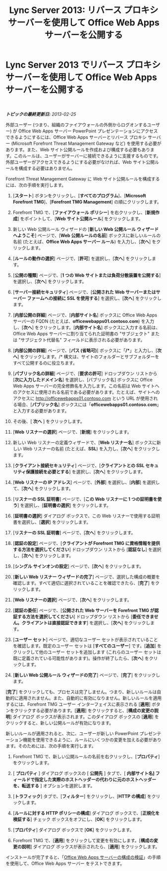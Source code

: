 ﻿---
title: 'Lync Server 2013: リバース プロキシ サーバーを使用して Office Web Apps サーバーを公開する'
TOCTitle: リバース プロキシ サーバーを使用して Office Web Apps サーバーを公開する
ms:assetid: 0babe39f-c4b9-46f0-995a-33dc99c2be03
ms:mtpsurl: https://technet.microsoft.com/ja-jp/library/JJ204665(v=OCS.15)
ms:contentKeyID: 48271224
ms.date: 05/19/2016
mtps_version: v=OCS.15
ms.translationtype: HT
---

# Lync Server 2013 でリバース プロキシ サーバーを使用して Office Web Apps サーバーを公開する

 

_**トピックの最終更新日:** 2013-02-25_

外部ユーザー (つまり、組織のファイアウォールの外側からログオンするユーザー) が Office Web Apps サーバー PowerPoint プレゼンテーションにアクセスできるようにするには、Office Web Apps サーバーとリバース プロキシ サーバー (Microsoft Forefront Threat Management Gateway など) を使用する必要があります。また、Web サイト公開ルールを作成および構成する必要もあります。このルールは、ユーザーがサーバーに接続できるように支援するものです。外部ユーザーがアクセスできるようにする必要がなければ、Web サイト公開ルールを構成する必要はありません。

Forefront Threat Management Gateway に Web サイト公開ルールを構成するには、次の手順を実行します。

1.  \[**スタート**\] ボタンをクリックし、\[**すべてのプログラム**\]、\[**Microsoft Forefront TMG**\]、\[**Forefront TMG Management**\] の順にクリックします。

2.  Forefront TMG で、\[**ファイアウォール ポリシー**\] を右クリックし、\[**新規作成**\] をポイントして、\[**Web サイト公開ルール**\] をクリックします。

3.  新しい Web 公開ルール ウィザードの \[**新しい Web 公開ルール ウィザードへようこそ**\] ページで、\[**Web 公開ルールの名前**\] ボックスに新しいルールの名前 (たとえば、**Office Web Apps サーバー ルール**) を入力し、\[**次へ**\] をクリックします。

4.  \[**ルールの動作の選択**\] ページで、\[**許可**\] を選択し、\[**次へ**\] をクリックします。

5.  \[**公開の種類**\] ページで、\[**1 つの Web サイトまたは負荷分散装置を公開する**\] を選択し、\[**次へ**\] をクリックします。

6.  \[**サーバー接続セキュリティ**\] ページで、\[**公開された Web サーバーまたはサーバー ファームへの接続に SSL を使用する**\] を選択し、\[**次へ**\] をクリックします。

7.  \[**内部公開の詳細**\] ページで、\[**内部サイト名**\] ボックスに Office Web Apps サーバーの FQDN (たとえば、**officewebapps01.contoso.com**) を入力し、\[**次へ**\] をクリックします。\[**内部サイト名**\] ボックスに入力する名前は、Office Web Apps サーバーに割り当てられた証明書の "サブジェクト" または "サブジェクト代替名" フィールドに表示される必要があります。

8.  \[**内部公開の詳細**\] ページで、\[**パス (省略可)**\] ボックスに「**/\***」と入力し、\[**次へ**\] をクリックします。/\* 構文は、サイトのフォルダーとサブフォルダーをすべて公開するのに役立ちます。

9.  \[**パブリック名の詳細**\] ページで、\[**要求の許可**\] ドロップダウン リストから \[**次に入力したドメイン名**\] を選択し、\[パブリック名\] ボックスに Office Web Apps サーバーの完全修飾名を入力します。この名前は Web サイトへのアクセスに使用される名前である必要があります。たとえば、サイトへのアクセスに http://officewebapps01.contoso.com という URL が使用される場合、\[**パブリック名**\] ボックスには「**officewebapps01.contoso.com**」と入力する必要があります。

10. その後、\[ **次へ** \] をクリックします。

11. \[**Web リスナーの選択**\] ページで、\[**新規**\] をクリックします。

12. 新しい Web リスナーの定義ウィザードで、\[**Web リスナー名**\] ボックスに新しい Web リスナーの名前 (たとえば、**SSL**) を入力し、\[**次へ**\] をクリックします。

13. \[**クライアント接続セキュリティ**\] ページで、\[**クライアントとの SSL セキュリティ保護接続を必要とする**\] を選択し、\[**次へ**\] をクリックします。

14. \[**Web リスナーの IP アドレス**\] ページで、\[**外部**\] を選択し、\[**内部**\] を選択して、\[**次へ**\] をクリックします。

15. \[**リスナーの SSL 証明書**\] ページで、\[**この Web リスナーに 1 つの証明書を使う**\] を選択し、\[**証明書の選択**\] をクリックします。

16. \[**証明書の選択**\] ダイアログ ボックスで、この Web リスナーで使用する証明書を選択し、\[**選択**\] をクリックします。

17. \[**リスナーの SSL 証明書**\] ページで、\[**次へ**\] をクリックします。

18. \[**認証の設定**\] ページで、\[**クライアントが Forefront TMG に資格情報を提供する方法を選択してください**\] ドロップダウン リストから \[**認証なし**\] を選択し、\[**次へ**\] をクリックします。

19. \[**シングル サインオンの設定**\] ページで、\[**次へ**\] をクリックします。

20. \[**新しい Web リスナー ウィザードの完了**\] ページで、選択した構成の概要を確認します。すべて適切に選択されていることを確認できたら、\[**完了**\] をクリックします。

21. \[**Web リスナーの選択**\] ページで、\[**次へ**\] をクリックします。

22. \[**認証の委任**\] ページで、\[**公開された Web サーバーを Forefront TMG が認証する方法を選択してください**\] ドロップダウン リストから \[**委任できません。クライアントは直接認証できます**\] を選択し、\[**次へ**\] をクリックします。

23. \[**ユーザー セット**\] ページで、適切なユーザー セットが表示されていることを確認します。既定のユーザー セットは \[**すべてのユーザー**\] です。\[**追加**\] をクリックして他のユーザー セットを追加します (これらのユーザー セットは既に定義されている可能性があります)。操作が終了したら、\[**次へ**\] をクリックします。

24. \[**新しい Web 公開ルール ウィザードの完了**\] ページで、\[**完了**\] をクリックします。

\[**完了**\] をクリックしても、プロセスは完了しません。つまり、新しいルールは自動的に適用されません。また、自動的に有効になりません。新しいルールを適用するには、Forefront TMG ユーザー インターフェイスに表示される \[**適用**\] ボタンをクリックする必要があります。\[**適用**\] をクリックすると、\[**構成の変更の説明**\] ダイアログ ボックスが表示されます。このダイアログ ボックスの \[**適用**\] をクリックすると、新しい公開ルールが有効になります。

新しいルールが適用されると、次に、ユーザーが新しい PowerPoint プレゼンテーション機能を使用できるように、ルールにいくつかの変更を加える必要があります。そのためには、次の手順を実行します。

1.  Forefront TMG で、新しい公開ルールの名前を右クリックし、\[**プロパティ**\] をクリックします。

2.  \[ **プロパティ** \] ダイアログ ボックスの \[ **公開先** \] タブで、\[ **内部サイト名\] フィールドで指定した実際のホストヘッダーの代わりに元のホストヘッダーを、転送する** \] オプションを選択します。

3.  \[**トラフィック**\] タブで、\[**フィルター**\] をクリックし、\[**HTTP の構成**\] をクリックします。

4.  \[**ルールに対する HTTP ポリシーの構成**\] ダイアログ ボックスで、\[**正規化を検証する**\] チェック ボックスをオフにし、\[**OK**\] をクリックします。

5.  \[**プロパティ**\] ダイアログ ボックスで \[**OK**\] をクリックします。

6.  Forefront TMG で、\[**適用**\] をクリックして変更を有効にします。\[**構成の変更の説明**\] ダイアログ ボックスが表示されたら、\[**適用**\] をクリックします。

インストールが完了すると、「[Office Web Apps サーバーの構成の検証](lync-server-2013-validating-the-configuration-of-office-web-apps-server.md)」の手順を使用して、Office Web Apps サーバー をテストできます。

